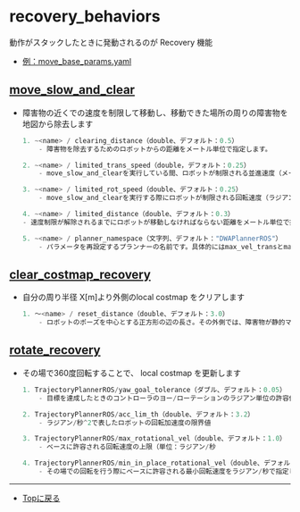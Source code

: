 # recovery_behaviors
動作がスタックしたときに発動されるのが Recovery 機能
- [例：move_base_params.yaml](../../sobit_navigation/param/sobit_turtlebot/move_base_params.yaml)

## [move_slow_and_clear](http://wiki.ros.org/move_slow_and_clear)
- 障害物の近くでの速度を制限して移動し、移動できた場所の周りの障害物を地図から除去します
    ```cpp
    1. ~<name> / clearing_distance（double、デフォルト：0.5）
        - 障害物を除去するためのロボットからの距離をメートル単位で指定します。

    2. ~<name> / limited_trans_speed（double，デフォルト：0.25）
        - move_slow_and_clearを実行している間、ロボットが制限される並進速度（メートル／秒）。

    3. ~<name> / limited_rot_speed（double、デフォルト：0.25）
        - move_slow_and_clearを実行する際にロボットが制限される回転速度（ラジアン/秒）を指定する。

    4. ~<name> / limited_distance（double、デフォルト：0.3）
    - 速度制限が解除されるまでにロボットが移動しなければならない距離をメートル単位で指定します。

    5. ~<name> / planner_namespace（文字列、デフォルト："DWAPlannerROS"）
        - パラメータを再設定するプランナーの名前です。具体的にはmax_vel_transとmax_vel_thetaのパラメータはこの名前空間内で再設定される。
    ```
## [clear_costmap_recovery](http://wiki.ros.org/clear_costmap_recovery) 
- 自分の周り半径 X[m]より外側のlocal costmap をクリアします
    ```cpp
    1. 〜<name> / reset_distance（double、デフォルト：3.0）
        - ロボットのポーズを中心とする正方形の辺の長さ。その外側では、障害物が静的マップに戻されたときにコストマップから削除されます。 
    ```

## [rotate_recovery](http://wiki.ros.org/rotate_recovery)
- その場で360度回転することで、 local costmap を更新します
    ```cpp
    1. TrajectoryPlannerROS/yaw_goal_tolerance（ダブル、デフォルト：0.05）
        - 目標を達成したときのコントローラのヨー/ローテーションのラジアン単位の許容値

    2. TrajectoryPlannerROS/acc_lim_th（double、デフォルト：3.2）
        - ラジアン/秒^2で表したロボットの回転加速度の限界値

    3. TrajectoryPlannerROS/max_rotational_vel（double、デフォルト：1.0）
        - ベースに許容される回転速度の上限（単位：ラジアン/秒

    4. TrajectoryPlannerROS/min_in_place_rotational_vel（double、デフォルト：0.4）
        - その場での回転を行う際にベースに許容される最小回転速度をラジアン/秒で指定します。
    ```

---

- [Topに戻る](https://github.com/TeamSOBITS/sobit_navigation_stack)